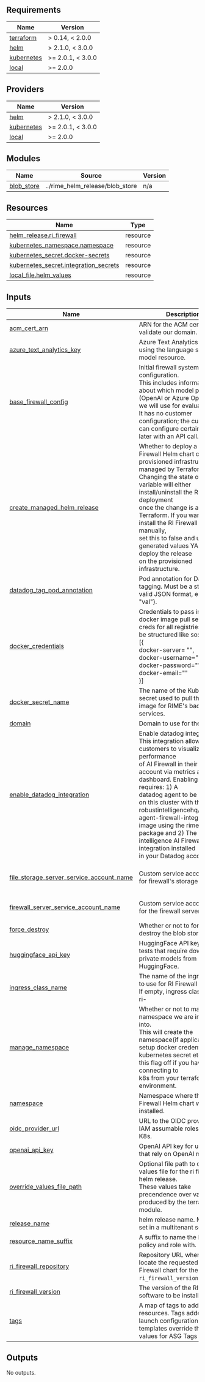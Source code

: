 <!-- BEGIN_TF_DOCS -->
## Requirements

| Name | Version |
|------|---------|
| <a name="requirement_terraform"></a> [terraform](#requirement\_terraform) | > 0.14, < 2.0.0 |
| <a name="requirement_helm"></a> [helm](#requirement\_helm) | > 2.1.0, < 3.0.0 |
| <a name="requirement_kubernetes"></a> [kubernetes](#requirement\_kubernetes) | >= 2.0.1, < 3.0.0 |
| <a name="requirement_local"></a> [local](#requirement\_local) | >= 2.0.0 |

## Providers

| Name | Version |
|------|---------|
| <a name="provider_helm"></a> [helm](#provider\_helm) | > 2.1.0, < 3.0.0 |
| <a name="provider_kubernetes"></a> [kubernetes](#provider\_kubernetes) | >= 2.0.1, < 3.0.0 |
| <a name="provider_local"></a> [local](#provider\_local) | >= 2.0.0 |

## Modules

| Name | Source | Version |
|------|--------|---------|
| <a name="module_blob_store"></a> [blob\_store](#module\_blob\_store) | ../rime_helm_release/blob_store | n/a |

## Resources

| Name | Type |
|------|------|
| [helm_release.ri_firewall](https://registry.terraform.io/providers/hashicorp/helm/latest/docs/resources/release) | resource |
| [kubernetes_namespace.namespace](https://registry.terraform.io/providers/hashicorp/kubernetes/latest/docs/resources/namespace) | resource |
| [kubernetes_secret.docker-secrets](https://registry.terraform.io/providers/hashicorp/kubernetes/latest/docs/resources/secret) | resource |
| [kubernetes_secret.integration_secrets](https://registry.terraform.io/providers/hashicorp/kubernetes/latest/docs/resources/secret) | resource |
| [local_file.helm_values](https://registry.terraform.io/providers/hashicorp/local/latest/docs/resources/file) | resource |

## Inputs

| Name | Description | Type | Default | Required |
|------|-------------|------|---------|:--------:|
| <a name="input_acm_cert_arn"></a> [acm\_cert\_arn](#input\_acm\_cert\_arn) | ARN for the ACM cert to validate our domain. | `string` | n/a | yes |
| <a name="input_azure_text_analytics_key"></a> [azure\_text\_analytics\_key](#input\_azure\_text\_analytics\_key) | Azure Text Analytics key for using the language service model resource. | `string` | n/a | yes |
| <a name="input_base_firewall_config"></a> [base\_firewall\_config](#input\_base\_firewall\_config) | Initial firewall system configuration.<br>  This includes information about which model provider (OpenAI or Azure OpenAI)<br>  we will use for evaluation.<br>  It has no customer configuration; the customer can configure certain fields<br>  later with an API call. | `any` | n/a | yes |
| <a name="input_create_managed_helm_release"></a> [create\_managed\_helm\_release](#input\_create\_managed\_helm\_release) | Whether to deploy a RI Firewall Helm chart onto the provisioned infrastructure managed by Terraform.<br>  Changing the state of this variable will either install/uninstall the RI Firewall deployment<br>  once the change is applied in Terraform. If you want to install the RI Firewall package manually,<br>  set this to false and use the generated values YAML file to deploy the release<br>  on the provisioned infrastructure. | `bool` | `false` | no |
| <a name="input_datadog_tag_pod_annotation"></a> [datadog\_tag\_pod\_annotation](#input\_datadog\_tag\_pod\_annotation) | Pod annotation for Datadog tagging. Must be a string in valid JSON format, e.g. {"tag": "val"}. | `string` | `""` | no |
| <a name="input_docker_credentials"></a> [docker\_credentials](#input\_docker\_credentials) | Credentials to pass into docker image pull secrets. Has creds for all registries. Must be structured like so:<br>  [{<br>    docker-server= "",<br>    docker-username="",<br>    docker-password="",<br>    docker-email=""<br>  }] | `list(map(string))` | n/a | yes |
| <a name="input_docker_secret_name"></a> [docker\_secret\_name](#input\_docker\_secret\_name) | The name of the Kubernetes secret used to pull the Docker image for RIME's backend services. | `string` | `"rimecreds"` | no |
| <a name="input_domain"></a> [domain](#input\_domain) | Domain to use for the Firewall. | `string` | n/a | yes |
| <a name="input_enable_datadog_integration"></a> [enable\_datadog\_integration](#input\_enable\_datadog\_integration) | Enable datadog integration. This integration allows customers to visualize the performance<br>  of AI Firewall in their Datadog account via metrics and dashboard. Enabling this flag requires: 1) A<br>  datadog agent to be installed on this cluster with the robustintelligencehq/datadog-agent-firewall-integration<br>  image using the rime-extras package and 2) The Robust intelligence AI Firewall integration installed<br>  in your Datadog account. | `bool` | `false` | no |
| <a name="input_file_storage_server_service_account_name"></a> [file\_storage\_server\_service\_account\_name](#input\_file\_storage\_server\_service\_account\_name) | Custom service account name for firewall's storage server. | `string` | `"ri-firewall-file-storage-server"` | no |
| <a name="input_firewall_server_service_account_name"></a> [firewall\_server\_service\_account\_name](#input\_firewall\_server\_service\_account\_name) | Custom service account name for the firewall server. | `string` | `"ri-firewall-firewall-server"` | no |
| <a name="input_force_destroy"></a> [force\_destroy](#input\_force\_destroy) | Whether or not to force destroy the blob store bucket | `bool` | `false` | no |
| <a name="input_huggingface_api_key"></a> [huggingface\_api\_key](#input\_huggingface\_api\_key) | HuggingFace API key for using tests that require downloading private models from HuggingFace. | `string` | n/a | yes |
| <a name="input_ingress_class_name"></a> [ingress\_class\_name](#input\_ingress\_class\_name) | The name of the ingress class to use for RI Firewall services. If empty, ingress class will be ri-<namespace> | `string` | `""` | no |
| <a name="input_manage_namespace"></a> [manage\_namespace](#input\_manage\_namespace) | Whether or not to manage the namespace we are installing into.<br>  This will create the namespace(if applicable), setup docker credentials as a<br>  kubernetes secret etc. Turn this flag off if you have trouble connecting to<br>  k8s from your terraform environment. | `bool` | `true` | no |
| <a name="input_namespace"></a> [namespace](#input\_namespace) | Namespace where the RI Firewall Helm chart will be installed. | `string` | n/a | yes |
| <a name="input_oidc_provider_url"></a> [oidc\_provider\_url](#input\_oidc\_provider\_url) | URL to the OIDC provider for IAM assumable roles used by K8s. | `string` | n/a | yes |
| <a name="input_openai_api_key"></a> [openai\_api\_key](#input\_openai\_api\_key) | OpenAI API key for using tests that rely on OpenAI models. | `string` | n/a | yes |
| <a name="input_override_values_file_path"></a> [override\_values\_file\_path](#input\_override\_values\_file\_path) | Optional file path to override values file for the ri firewall helm release.<br>  These values take precendence over values produced by the terraform module. | `string` | `""` | no |
| <a name="input_release_name"></a> [release\_name](#input\_release\_name) | helm release name. Must be set in a multitenant setting | `string` | `"ri-firewall"` | no |
| <a name="input_resource_name_suffix"></a> [resource\_name\_suffix](#input\_resource\_name\_suffix) | A suffix to name the IAM policy and role with. | `string` | n/a | yes |
| <a name="input_ri_firewall_repository"></a> [ri\_firewall\_repository](#input\_ri\_firewall\_repository) | Repository URL where to locate the requested RI Firewall chart for the given `ri_firewall_version`. | `string` | n/a | yes |
| <a name="input_ri_firewall_version"></a> [ri\_firewall\_version](#input\_ri\_firewall\_version) | The version of the RI Firewall software to be installed. | `string` | n/a | yes |
| <a name="input_tags"></a> [tags](#input\_tags) | A map of tags to add to all resources. Tags added to launch configuration or templates override these values for ASG Tags only. | `map(string)` | n/a | yes |

## Outputs

No outputs.
<!-- END_TF_DOCS -->
